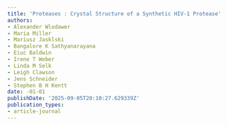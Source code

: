 ```yaml
---
title: 'Proteases : Crystal Structure of a Synthetic HIV-1 Protease'
authors:
- Alexander Wlodawer
- Maria Miller
- Mariusz Jasklski
- Bangalore K Sathyanarayana
- Eiuc Baldwin
- Irene T Weber
- Linda M Selk
- Leigh Clawson
- Jens Schneider
- Stephen B H Kentt
date: -01-01
publishDate: '2025-09-05T20:10:27.629339Z'
publication_types:
- article-journal
---
```

